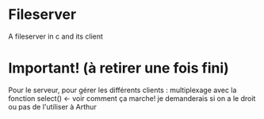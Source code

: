 # Fileserver
A fileserver in c and its client


# Important! (à retirer une fois fini)
Pour le serveur, pour gérer les différents clients : multiplexage avec la fonction select() <- voir comment ça marche! je demanderais si on a le droit ou pas de l'utiliser à Arthur
